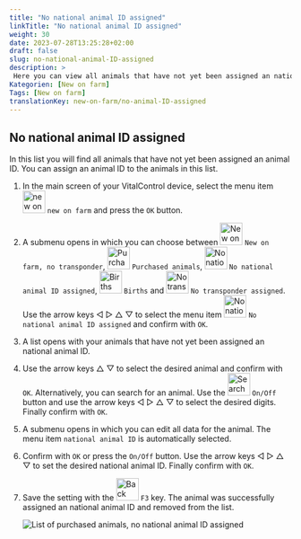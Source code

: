 ```yaml
---
title: "No national animal ID assigned"
linkTitle: "No national animal ID assigned"
weight: 30
date: 2023-07-28T13:25:28+02:00
draft: false
slug: no-national-animal-ID-assigned
description: >
 Here you can view all animals that have not yet been assigned an national animal ID and assign an national animal ID.
Kategorien: [New on farm]
Tags: [New on farm]
translationKey: new-on-farm/no-animal-ID-assigned
---
```

## No national animal ID assigned

In this list you will find all animals that have not yet been assigned an animal ID. You can assign an animal ID to the animals in this list.

1. In the main screen of your VitalControl device, select the menu item <img src="/icons/zugaenge.svg" width="40" align="bottom" alt="new on farm" /> `new on farm` and press the `OK` button.

2.  A submenu opens in which you can choose between <img src="/icons/keintransponder.svg" width="40" align="bottom" alt="New on farm, no transponder" /> `New on farm, no transponder`, <img src="/icons/zukeaufe.svg" width="40" align="bottom" alt="Purchased animals" /> `Purchased animals`, <img src="/icons/keineOhrmarke.svg" width="40" align="bottom" alt="No national animal ID" /> `No national animal ID assigned`, <img src="/icons/geburten.svg" width="40" align="bottom" alt="Births" /> `Births` and <img src="/icons/keinTransponder.svg" width="40" align="bottom" alt="No transponder assigned" /> `No transponder assigned`. Use the arrow keys ◁ ▷ △ ▽ to select the menu item <img src="/icons/keineOhrmarke.svg" width="40" align="bottom" alt="No national animal ID" /> `No national animal ID assigned` and confirm with `OK`.

3. A list opens with your animals that have not yet been assigned an national animal ID.

4. Use the arrow keys △ ▽ to select the desired animal and confirm with `OK`. Alternatively, you can search for an animal. Use the <img src="/icons/lupe.svg" width="40" align="bottom" alt="Search" /> `On/Off` button and use the arrow keys ◁ ▷ △ ▽ to select the desired digits. Finally confirm with `OK`.

5. A submenu opens in which you can edit all data for the animal. The menu item `national animal ID` is automatically selected.

6. Confirm with `OK` or press the `On/Off` button. Use the arrow keys ◁ ▷ △ ▽ to set the desired national animal ID. Finally confirm with `OK`.

7. Save the setting with the <img src="/icons/back.svg" width="40" align="bottom" alt="Back" /> `F3` key. The animal was successfully assigned an national animal ID and removed from the list.

    ![List of purchased animals, no national animal ID assigned](../images/noanimalID.png " No national animal ID assigned")
